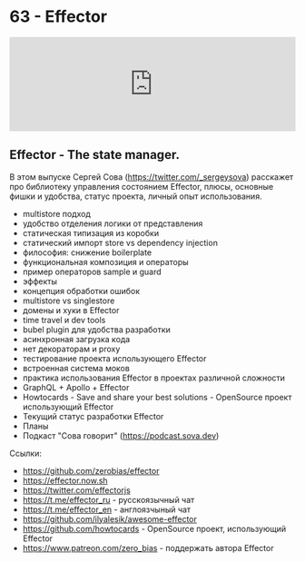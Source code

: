 # 63 - Effector


<iframe width="100%" height="166" scrolling="no" frameborder="no" allow="autoplay" src="https://w.soundcloud.com/player/?url=https%3A//api.soundcloud.com/tracks/732622096&color=%23ff5500&auto_play=false&hide_related=false&show_comments=true&show_user=true&show_reposts=false&show_teaser=true"></iframe>



## Effector - The state manager.

В этом выпуске Сергей Сова (https://twitter.com/_sergeysova) расскажет про библиотеку управления состоянием Effector, плюсы, основные фишки и удобства, статус проекта, личный опыт использования.

- multistore подход
- удобство отделения логики от представления
- статическая типизация из коробки
- статический импорт store vs dependency injection
- философия: снижение boilerplate
- функциональная композиция и операторы
- пример операторов sample и guard
- эффекты
- концепция обработки ошибок
- multistore vs singlestore
- домены и хуки в Effector
- time travel и dev tools
- bubel plugin для удобства разработки
- асинхронная загрузка кода
- нет декораторам и proxy
- тестирование проекта использующего Effector
- встроенная система моков
- практика использования Effector в проектах различной сложности
- GraphQL + Apollo + Effector
- Howtocards - Save and share your best solutions - OpenSource проект использующий Effector
- Текущий статус разработки Effector
- Планы
- Подкаст "Сова говорит" (https://podcast.sova.dev)

Ссылки:

- https://github.com/zerobias/effector
- https://effector.now.sh
- https://twitter.com/effectorjs
- https://t.me/effector_ru - русскоязычный чат
- https://t.me/effector_en - англоязчыный чат
- https://github.com/ilyalesik/awesome-effector
- https://github.com/howtocards - OpenSource проект, использующий Effector
- https://www.patreon.com/zero_bias - поддержать автора Effector
